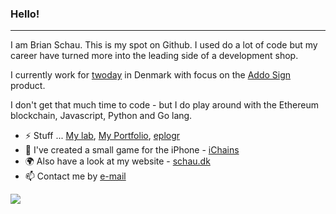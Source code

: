 ### Hello!

***

I am Brian Schau. This is my spot on Github. I used do a lot of code but my career have turned more into the leading side of a development shop.

I currently work for [twoday](https://twoday.com/) in Denmark with focus on the [Addo Sign](https://addosign.com/) product.

I don't get that much time to code - but I do play around with the Ethereum blockchain, Javascript, Python and Go lang.

- ⚡ Stuff ... [My lab](https://bschau.github.io/), [My Portfolio](https://github.com/bschau/Portfolio), [eplogr](https://github.com/bschau/eplogr)
- 📱 I've created a small game for the iPhone - [iChains](https://github.com/bschau/iChains)
- 🌍 Also have a look at my website - [schau.dk](https://schau.dk/)
- 📫 Contact me by [e-mail](mailto:brian@schau.dk)

<a href="https://github.com/anuraghazra/github-readme-stats">
  <img align="center" src="https://github-readme-stats.vercel.app/api/top-langs/?username=bschau&langs_count=8&layout=compact&theme=radical" />
</a>
